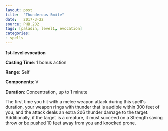 ```yaml
---
layout: post
title:  "Thunderous Smite"
date:   2017-3-22
source: PHB.282
tags: [paladin, level1, evocation]
categories:
- spells
---
```


**1st-level evocation**

**Casting Time**: 1 bonus action

**Range**: Self

**Components**: V

**Duration**: Concentration, up to 1 minute

The first time you hit with a melee weapon attack during this spell's duration, your weapon rings with thunder that is audible within 300 feet of you, and the attack deals an extra 2d6 thunder damage to the target. Additionally, if the target is a creature, it must succeed on a Strength saving throw or be pushed 10 feet away from you and knocked prone.
